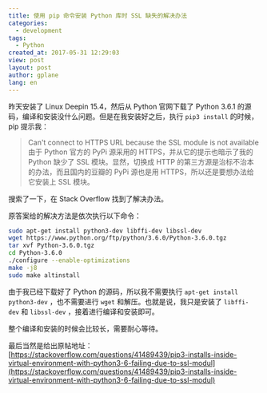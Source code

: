 ```yaml
---
title: 使用 pip 命令安装 Python 库时 SSL 缺失的解决办法
categories:
  - development
tags:
  - Python
created_at: 2017-05-31 12:29:03
view: post
layout: post
author: gplane
lang: en
---
```


昨天安装了 Linux Deepin 15.4，然后从 Python 官网下载了 Python 3.6.1 的源码，编译和安装没什么问题。但是在我安装好之后，执行 `pip3 install` 的时候，pip 提示我：
> Can't connect to HTTPS URL because the SSL module is not available
由于 Python 官方的 PyPi 源采用的 HTTPS，并从它的提示也暗示了我的 Python 缺少了 SSL 模块。显然，切换成 HTTP 的第三方源是治标不治本的办法，而且国内的豆瓣的 PyPi 源也是用 HTTPS，所以还是要想办法给它安装上 SSL 模块。

搜索了一下，在 Stack Overflow 找到了解决办法。

原答案给的解决方法是依次执行以下命令：

```bash
sudo apt-get install python3-dev libffi-dev libssl-dev
wget https://www.python.org/ftp/python/3.6.0/Python-3.6.0.tgz
tar xvf Python-3.6.0.tgz
cd Python-3.6.0
./configure --enable-optimizations
make -j8
sudo make altinstall
```

由于我已经下载好了 Python 的源码，所以我不需要执行 `apt-get install python3-dev` ，也不需要进行 `wget` 和解压。也就是说，我只是安装了 `libffi-dev` 和 `libssl-dev` ，接着进行编译和安装即可。

整个编译和安装的时候会比较长，需要耐心等待。

最后当然是给出原帖地址：[https://stackoverflow.com/questions/41489439/pip3-installs-inside-virtual-environment-with-python3-6-failing-due-to-ssl-modul](https://stackoverflow.com/questions/41489439/pip3-installs-inside-virtual-environment-with-python3-6-failing-due-to-ssl-modul)
